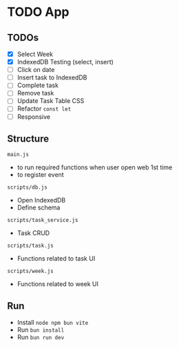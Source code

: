 
# TODO App

## TODOs
- [x] Select Week
- [x] IndexedDB Testing (select, insert)
- [ ] Click on date
- [ ] Insert task to IndexedDB
- [ ] Complete task
- [ ] Remove task
- [ ] Update Task Table CSS
- [ ] Refactor `const let`
- [ ] Responsive

## Structure

`main.js`
- to run required functions when user open web 1st time
- to register event

`scripts/db.js`
- Open IndexedDB
- Define schema

`scripts/task_service.js`
- Task CRUD

`scripts/task.js`
- Functions related to task UI

`scripts/week.js`
- Functions related to week UI

## Run
- Install `node npm bun vite`
- Run `bun install`
- Run `bun run dev`

